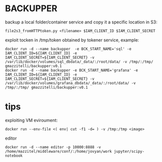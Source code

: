 # BACKUPPER
backup a local folder/container service and copy it a specific location in S3:

```
file2s3_fromHTTPtoken.py <filename> $IAM_CLIENT_ID $IAM_CLIENT_SECRET 
```
exploit tocken in /tmp/token obtained by tokener service, example:

``` 
docker run -d --name backupper  -e BCK_START_NAME='sql' -e IAM_CLIENT_ID=${IAM_CLIENT_ID} -e IAM_CLIENT_SECRET=${IAM_CLIENT_SECRET} -v /var/lib/docker/volumes/sql_dbdata/_data/:/root/data/ -v /tmp/:/tmp/ gmazzitelli/backupper:v0.1
docker run -d --name backupper -e BCK_START_NAME='grafana' -e IAM_CLIENT_ID=${IAM_CLIENT_ID} -e IAM_CLIENT_SECRET=${IAM_CLIENT_SECRET} -v /var/lib/docker/volumes/grafana_dbdata/_data/:/root/data/ -v /tmp/:/tmp/ gmazzitelli/backupper:v0.1
```
# tips
exploiting VM eviroument:
```
docker run --env-file <( env| cut -f1 -d= ) -v /tmp:/tmp <image>
```
editor
```
docker run -d --name editor -p 10000:8888 -v /home/mazzitel/middleware/conf/:/home/jovyan/work jupyter/scipy-notebook 
```
